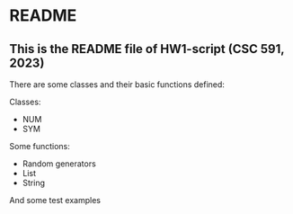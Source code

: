 # README
## This is the README file of HW1-script (CSC 591, 2023)
There are some classes and their basic functions defined:

Classes:
* NUM
* SYM

Some functions:
* Random generators
* List
* String

And some test examples
